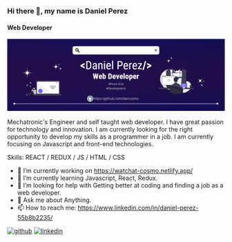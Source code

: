 ### Hi there 👋, my name is Daniel Perez
#### Web Developer
![Web Developer](https://github.com/dancosmo/dancosmo/blob/main/banner-3.png)

Mechatronic's Engineer and self taught web developer. I have great passion for technology and innovation. I am currently looking for the right opportunity to develop my skills as a programmer in a job. I am currently focusing on Javascript and front-end technologies.

Skills: REACT / REDUX / JS / HTML / CSS

- 🔭 I’m currently working on https://watchat-cosmo.netlify.app/ 
- 🌱 I’m currently learning Javascript, React, Redux. 
- 🤔 I’m looking for help with Getting better at coding and finding a job as a web developer. 
- 💬 Ask me about Anything. 
- 📫 How to reach me: https://www.linkedin.com/in/daniel-perez-55b8b2235/ 


[<img src='https://cdn.jsdelivr.net/npm/simple-icons@3.0.1/icons/github.svg' alt='github' height='40'>](https://github.com/https://github.com/dancosmo)  [<img src='https://cdn.jsdelivr.net/npm/simple-icons@3.0.1/icons/linkedin.svg' alt='linkedin' height='40'>](https://www.linkedin.com/in/https://www.linkedin.com/in/daniel-perez-55b8b2235//)  

